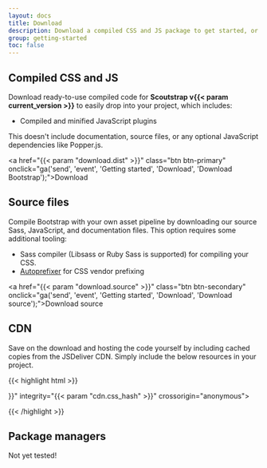 ```yaml
---
layout: docs
title: Download
description: Download a compiled CSS and JS package to get started, or include with a package manager!
group: getting-started
toc: false
---
```


## Compiled CSS and JS

Download ready-to-use compiled code for **Scoutstrap v{{< param current_version >}}** to easily drop into your project, which includes:

- Compiled and minified JavaScript plugins

This doesn't include documentation, source files, or any optional JavaScript dependencies like Popper.js.

<a href="{{< param "download.dist" >}}" class="btn btn-primary" onclick="ga('send', 'event', 'Getting started', 'Download', 'Download Bootstrap');">Download</a>


## Source files

Compile Bootstrap with your own asset pipeline by downloading our source Sass, JavaScript, and documentation files. This option requires some additional tooling:

- Sass compiler (Libsass or Ruby Sass is supported) for compiling your CSS.
- [Autoprefixer](https://github.com/postcss/autoprefixer) for CSS vendor prefixing

<a href="{{< param "download.source" >}}" class="btn btn-secondary" onclick="ga('send', 'event', 'Getting started', 'Download', 'Download source');">Download source</a>

## CDN

Save on the download and hosting the code yourself by including cached copies from the JSDeliver CDN. Simply include the below resources in your project.

{{< highlight html >}}
<!-- CSS -->
<link rel="stylesheet" href="{{< param "cdn.css" >}}" integrity="{{< param "cdn.css_hash" >}}" crossorigin="anonymous">

<!-- Fonts -->
<link href="https://fonts.googleapis.com/css2?family=Nunito+Sans:ital,wght@0,200;0,300;0,400;0,600;0,700;0,800;0,900;1,400;1,600&display=swap" rel="stylesheet">

<!-- Javascript (optional, but required for some components) -->
<script src="{{< param "cdn.js" >}}" integrity="{{< param "cdn.js_hash" >}}" crossorigin="anonymous"></script>
<script src="{{< param "cdn.popper" >}}" integrity="{{< param "cdn.popper_hash" >}}" crossorigin="anonymous"></script>
{{< /highlight >}}

## Package managers

Not yet tested!

<!-- ### npm

Install Bootstrap in your Node.js powered apps with [the npm package](https://www.npmjs.com/package/bootstrap):

{{< highlight sh >}}
npm install bootstrap
{{< /highlight >}}

`const bootstrap = require('bootstrap')` or `import bootstrap from 'bootstrap'` will load all of Bootstrap's plugins onto a `bootstrap` object.
The `bootstrap` module itself exports all of our plugins. You can manually load Bootstrap's plugins individually by loading the `/js/dist/*.js` files under the package's top-level directory.

Bootstrap's `package.json` contains some additional metadata under the following keys:

- `sass` - path to Bootstrap's main [Sass](https://sass-lang.com/) source file
- `style` - path to Bootstrap's non-minified CSS that's been precompiled using the default settings (no customization)

### yarn

Install Bootstrap in your Node.js powered apps with [the yarn package](https://yarnpkg.com/en/package/bootstrap):

{{< highlight sh >}}
yarn add bootstrap
{{< /highlight >}}

### Composer

You can also install and manage Bootstrap's Sass and JavaScript using [Composer](https://getcomposer.org/):

{{< highlight sh >}}
composer require twbs/bootstrap:{{< param current_version >}}
{{< /highlight >}}

### NuGet

If you develop in .NET, you can also install and manage Bootstrap's [CSS](https://www.nuget.org/packages/bootstrap/) or [Sass](https://www.nuget.org/packages/bootstrap.sass/) and JavaScript using [NuGet](https://www.nuget.org/):

{{< highlight powershell >}}
Install-Package bootstrap
{{< /highlight >}}

{{< highlight powershell >}}
Install-Package bootstrap.sass
{{< /highlight >}} -->
